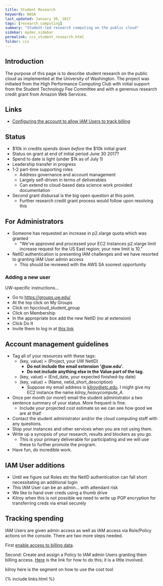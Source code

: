 ```yaml
---
title: Student Research
keywords: NASA
last_updated: January 30, 2017
tags: [research_computing]
summary: "Student-led research computing on the public cloud"
sidebar: mydoc_sidebar
permalink: ccs_student_research.html
folder: ccs
---
```


## Introduction 


The purpose of this page is to describe student research on the public cloud as implemented at the University of Washington.
The project was initiated from the High Performance Computing Club with initial support from the Student Technology Fee Committee
and with a generous research credit grant from Amazon Web Services.


## Links


- [Configuring the account to allow IAM Users to track billing](https://docs.aws.amazon.com/IAM/latest/UserGuide/tutorial_billing.html?icmpid=docs_iam_console#tutorial-billing-step2)


## Status

- $10k in credits spends down *before* the $10k initial grant
- Status on grant at end of initial period June 30 2017?
- Spend to date is light (under $1k as of July 1)
- Leadership transfer in progress
- 1-2 part-time supporting roles
  - Address governance and account management 
  - Largely self-driven in terms of deliverables
  - Can extend to cloud-based data science work provided documentation 
- Second grant disbursal is the big open question at this point.
  - Further research credit grant process would follow upon resolving this


## For Administrators

- Someone has requested an increase in p2.xlarge quota which was granted
  - "We've approved and processed your EC2 Instances p2.xlarge limit increase request for the US East region; your new limit is 10."
- NetID authentication is presenting IAM challenges and we have resorted to granting IAM User admin access
  - This should be reviewed with the AWS SA soonest opportunity


### Adding a new user


UW-specific instructions...


- Go to https://groups.uw.edu/
- At the top click on My Groups
- Click on hpccloud_student_group
- Click on Membership
- In the appropriate box add the new NetID (no at extension)
- Click Do It
- Invite them to log in at [this link](https://idp.u.washington.edu/idp/profile/SAML2/Unsolicited/SSO?providerId=urn:amazon:webservices)


## Account management guidelines


- Tag all of your resources with these tags:
  - (key, value) = (Project, your UW NetID) 
    - **Do not include the email extension '@uw.edu'.**
    - **Do not include anything else in the Value part of the tag.**
  - (key, value) = (End_date, your expected finished-by date) 
  - (key, value) = (Name, netid_short_description) 
    - Suppose my email address is kilroy@etc.edu. I might give my EC2 instance the name *kilroy_heavycompute_A*.
- Once per month (or more!) email the student administrator a two sentence summary of your status. More frequent is fine.
  - Include your projected cost estimate so we can see how good we are at that!
- Contact the student administrator and/or the cloud computing staff with any questions.
- Stop your instances and other services when you are not using them. 
- Write up a synopsis of your research, results and blockers as you go. 
  - This is your primary deliverable for participating and we will use these to further promote the program.
- Have fun, do incredible work.


## IAM User additions

- Until we figure out Roles etc the NetID authentication can fall short necessitating an additional login
- This IAM User can be an admin... with attendant risk
- We like to hand over creds using a thumb drive
- Kilroy when this is not possible we need to write up PGP encryption for transferring creds via email securely 


## Tracking spending


IAM Users are given admin access as well as IAM access via Role/Policy actions on the console. There are two more
steps needed. 

First [enable access to billing data](https://docs.aws.amazon.com/IAM/latest/UserGuide/tutorial_billing.html#tutorial-billing-step1).


Second: Create and assign a Policy to IAM admin Users granting them billing access. 
[Here](https://docs.aws.amazon.com/IAM/latest/UserGuide/tutorial_billing.html?icmpid=docs_iam_console#tutorial-billing-step2)
is the link for how to do this; it is a little involved. 


kilroy here is the segment on how to use the cost tool


{% include links.html %}
